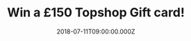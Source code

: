 ---
campaign-uuid: "c-e258ed2a-fe03-42a9-8fff-5d054fbd9692"
type: "Preview"
category: "Fashion"
date: "2018-07-11T09:00:00.000Z"
end-date: "2018-08-11T23:59:00.000Z"
disable-form: false
is_promoted: true
has_entry_page: true
title: "Win a £150 Topshop Gift card!"
competition-description: "<p>Looking for the perfect gift idea? We have the solution\
  \ for YOU! we are giving away an amazing £150 Topshop Gift card for you to treat\
  \ your loved ones or yourself with those festival accessories you’ve always wanted!</p>\r\
  \n<p>Want it now? Click below for a chance to win!</p>"
hero-header: "Win a £150 Topshop Gift card!"
terms-confirmation: "N/A"
banner-img: "https://assets.expresslyapp.com/asset-32f9653b-eac2-4765-93d0-a302ccf09d14.jpg"
logo-left-href: "http://www.topshop.com"
logo-left-image: "https://assets.expresslyapp.com/asset-404339e6-5985-42d3-b931-aa64b5ffa02f.jpg"
logo-left-title: "Topshop"
bg-image-hero: "https://assets.expresslyapp.com/asset-aab1e29a-250a-42a9-8117-0615bb15751f.jpg"
bg-image-first: "https://assets.expresslyapp.com/asset-2ea48103-36aa-481c-945a-d606a214f573.jpg"
bg-image-second: "https://assets.expresslyapp.com/asset-9c648a8e-e314-4a2a-8044-c92c787d355c.jpg"
section1-content: "<p>Topshop is a global fashion and beauty destination that connects\
  \ people with the new and the next in style and culture.</p>\r\n<p>As a brand that\
  \ originates from London - a city famed for fashion experimentation and culturally\
  \ defining street style movements - Topshop is the original champion of individuality.</p>"
section2-content: "<p>The brand’s diversity is demonstrated across trend-led clothing\
  \ in a range of sizes from petite to tall and maternity, must-have accessories and\
  \ an expansive, versatile denim!</p>\r\n<p>Their lines include a contemporary and\
  \ luxurious wardrobe, high street & festival clothing style and the only collection\
  \ scheduled for London Fashion week!</p>\r\n<p>If you don’t want to miss this great\
  \ opportunity of winning a £150 Topshop Gift card to spend at their entire collection,\
  \ enter the form below and it could be yours!</p>\r\n<p>Good luck!</p>"
entry-title: "Win a £150 Topshop Gift card!"
entry-content: "Enter the draw to win £150 Topshop Gift card by completing the form\
  \ below and meet the headline acts of your festival wardrobe before 23:59 on 11th\
  \ of August 2018."
has-winner: false
prize-description: "A £150 Topshop Gift card!"
special-conditions: "Multiple entries are allowed up to one every day."
---